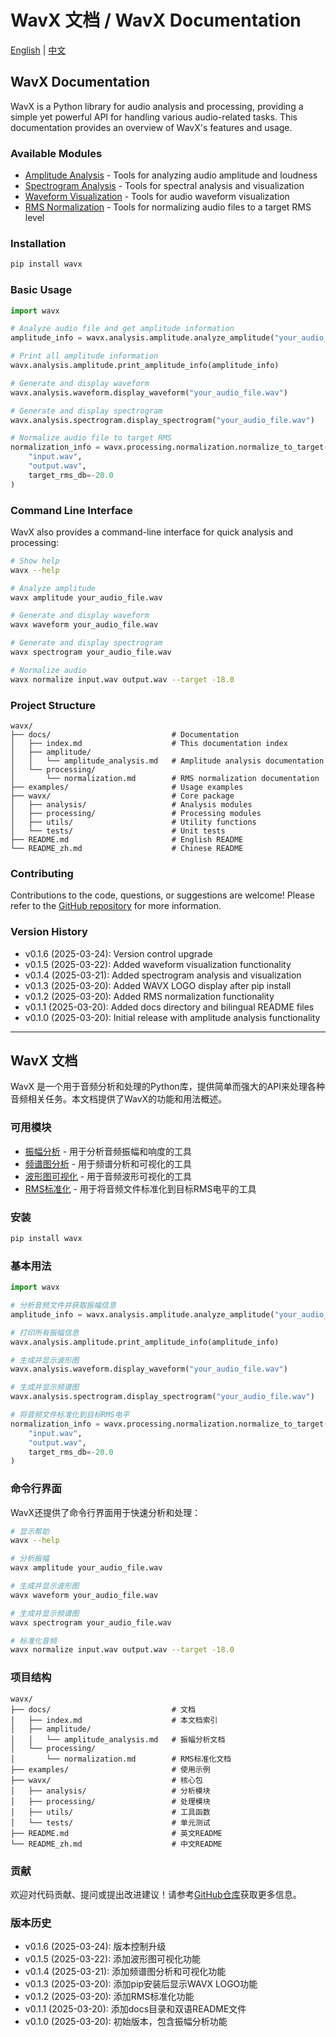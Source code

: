 # WavX 文档 / WavX Documentation

[English](#wavx-documentation) | [中文](#wavx-文档)

## WavX Documentation

WavX is a Python library for audio analysis and processing, providing a simple yet powerful API for handling various audio-related tasks. This documentation provides an overview of WavX's features and usage.

### Available Modules

- [Amplitude Analysis](./amplitude/amplitude_analysis.md) - Tools for analyzing audio amplitude and loudness
- [Spectrogram Analysis](./analysis/spectrogram.md) - Tools for spectral analysis and visualization
- [Waveform Visualization](./analysis/waveform.md) - Tools for audio waveform visualization
- [RMS Normalization](./processing/normalization.md) - Tools for normalizing audio files to a target RMS level

### Installation

```bash
pip install wavx
```

### Basic Usage

```python
import wavx

# Analyze audio file and get amplitude information
amplitude_info = wavx.analysis.amplitude.analyze_amplitude("your_audio_file.wav")

# Print all amplitude information
wavx.analysis.amplitude.print_amplitude_info(amplitude_info)

# Generate and display waveform
wavx.analysis.waveform.display_waveform("your_audio_file.wav")

# Generate and display spectrogram
wavx.analysis.spectrogram.display_spectrogram("your_audio_file.wav")

# Normalize audio file to target RMS
normalization_info = wavx.processing.normalization.normalize_to_target(
    "input.wav",
    "output.wav",
    target_rms_db=-20.0
)
```

### Command Line Interface

WavX also provides a command-line interface for quick analysis and processing:

```bash
# Show help
wavx --help

# Analyze amplitude
wavx amplitude your_audio_file.wav

# Generate and display waveform
wavx waveform your_audio_file.wav

# Generate and display spectrogram
wavx spectrogram your_audio_file.wav

# Normalize audio
wavx normalize input.wav output.wav --target -18.0
```

### Project Structure

```
wavx/
├── docs/                           # Documentation
│   ├── index.md                    # This documentation index
│   ├── amplitude/
│   │   └── amplitude_analysis.md   # Amplitude analysis documentation
│   └── processing/
│       └── normalization.md        # RMS normalization documentation
├── examples/                       # Usage examples 
├── wavx/                           # Core package
│   ├── analysis/                   # Analysis modules
│   ├── processing/                 # Processing modules
│   ├── utils/                      # Utility functions
│   └── tests/                      # Unit tests
├── README.md                       # English README
└── README_zh.md                    # Chinese README
```

### Contributing

Contributions to the code, questions, or suggestions are welcome! Please refer to the [GitHub repository](https://github.com/yourusername/wavx) for more information.

### Version History

- v0.1.6 (2025-03-24): Version control upgrade
- v0.1.5 (2025-03-22): Added waveform visualization functionality
- v0.1.4 (2025-03-21): Added spectrogram analysis and visualization
- v0.1.3 (2025-03-20): Added WAVX LOGO display after pip install
- v0.1.2 (2025-03-20): Added RMS normalization functionality
- v0.1.1 (2025-03-20): Added docs directory and bilingual README files
- v0.1.0 (2025-03-20): Initial release with amplitude analysis functionality

---

## WavX 文档

WavX 是一个用于音频分析和处理的Python库，提供简单而强大的API来处理各种音频相关任务。本文档提供了WavX的功能和用法概述。

### 可用模块

- [振幅分析](./amplitude/amplitude_analysis.md) - 用于分析音频振幅和响度的工具
- [频谱图分析](./analysis/spectrogram.md) - 用于频谱分析和可视化的工具
- [波形图可视化](./analysis/waveform.md) - 用于音频波形可视化的工具
- [RMS标准化](./processing/normalization.md) - 用于将音频文件标准化到目标RMS电平的工具

### 安装

```bash
pip install wavx
```

### 基本用法

```python
import wavx

# 分析音频文件并获取振幅信息
amplitude_info = wavx.analysis.amplitude.analyze_amplitude("your_audio_file.wav")

# 打印所有振幅信息
wavx.analysis.amplitude.print_amplitude_info(amplitude_info)

# 生成并显示波形图
wavx.analysis.waveform.display_waveform("your_audio_file.wav")

# 生成并显示频谱图
wavx.analysis.spectrogram.display_spectrogram("your_audio_file.wav")

# 将音频文件标准化到目标RMS电平
normalization_info = wavx.processing.normalization.normalize_to_target(
    "input.wav",
    "output.wav",
    target_rms_db=-20.0
)
```

### 命令行界面

WavX还提供了命令行界面用于快速分析和处理：

```bash
# 显示帮助
wavx --help

# 分析振幅
wavx amplitude your_audio_file.wav

# 生成并显示波形图
wavx waveform your_audio_file.wav

# 生成并显示频谱图
wavx spectrogram your_audio_file.wav

# 标准化音频
wavx normalize input.wav output.wav --target -18.0
```

### 项目结构

```
wavx/
├── docs/                           # 文档
│   ├── index.md                    # 本文档索引
│   ├── amplitude/
│   │   └── amplitude_analysis.md   # 振幅分析文档
│   └── processing/
│       └── normalization.md        # RMS标准化文档
├── examples/                       # 使用示例
├── wavx/                           # 核心包
│   ├── analysis/                   # 分析模块
│   ├── processing/                 # 处理模块
│   ├── utils/                      # 工具函数
│   └── tests/                      # 单元测试
├── README.md                       # 英文README
└── README_zh.md                    # 中文README
```

### 贡献

欢迎对代码贡献、提问或提出改进建议！请参考[GitHub仓库](https://github.com/yourusername/wavx)获取更多信息。

### 版本历史

- v0.1.6 (2025-03-24): 版本控制升级
- v0.1.5 (2025-03-22): 添加波形图可视化功能
- v0.1.4 (2025-03-21): 添加频谱图分析和可视化功能
- v0.1.3 (2025-03-20): 添加pip安装后显示WAVX LOGO功能
- v0.1.2 (2025-03-20): 添加RMS标准化功能
- v0.1.1 (2025-03-20): 添加docs目录和双语README文件
- v0.1.0 (2025-03-20): 初始版本，包含振幅分析功能